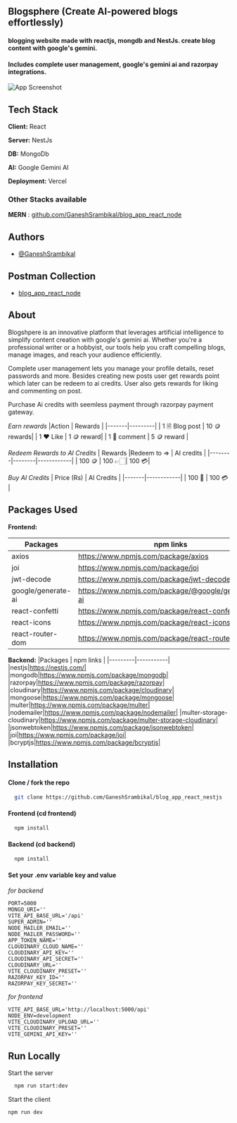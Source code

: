 ## Blogsphere (Create AI-powered blogs effortlessly)

#### blogging website made with reactjs, mongdb and NestJs. create blog content with google's gemini.

#### Includes complete user management, google's gemini ai and razorpay integrations.

![App Screenshot](https://mir-s3-cdn-cf.behance.net/project_modules/disp/69027e213638185.6749b426d2268.png)

## Tech Stack

**Client:** React

**Server:** NestJs

**DB:** MongoDb

**AI:** Google Gemini AI

**Deployment:** Vercel

### Other Stacks available



**MERN** : [github.com/GaneshSrambikal/blog_app_react_node](https://github.com/GaneshSrambikal/blog_app_react_node)

## Authors

- [@GaneshSrambikal](https://github.com/GaneshSrambikal)

## Postman Collection

- [blog_app_react_node](https://github.com/GaneshSrambikal/blog_app_react_node/blob/15d8a641d763d36f17ac4d6f625ce97a513fbfbb/blog_app_react_node.postman_collection.json)

## About

Blogshpere is an innovative platform that leverages artificial intelligence to simplify content creation with google's gemini ai. Whether you're a professional writer or a hobbyist, our tools help you craft compelling blogs, manage images, and reach your audience efficiently.

Complete user management lets you manage your profile details, reset passwords and more. Besides creating new posts user get rewards point which later can be redeem to ai credits. User also gets rewards for liking and commenting on post.

Purchase Ai credits with seemless payment through razorpay payment gateway.

_Earn rewards_
|Action | Rewards |
|-------|---------|
| 1 🗎 Blog post | 10 🪙 rewards|
| 1 ❤️ Like | 1 🪙 reward|
| 1 💬 comment | 5 🪙 reward |

_Redeem Rewards to AI Credits_
| Rewards |Redeem to => | AI credits |
|--------|--------|------------|
| 100 🪙 | 100 👉🏻| 100 💳|

_Buy AI Credits_
| Price (Rs) | AI Credits |
|-------|------------|
| 100 💸 | 100 💳 |

## Packages Used

**Frontend:**

| Packages           | npm links                                           |
| ------------------ | --------------------------------------------------- |
| axios              | https://www.npmjs.com/package/axios                 |
| joi                | https://www.npmjs.com/package/joi                   |
| jwt-decode         | https://www.npmjs.com/package/jwt-decode            |
| google/generate-ai | https://www.npmjs.com/package/@google/generative-ai |
| react-confetti     | https://www.npmjs.com/package/react-confetti        |
| react-icons        | https://www.npmjs.com/package/react-icons           |
| react-router-dom   | https://www.npmjs.com/package/react-router-dom      |

**Backend:**
|Packages | npm links |
|---------|-----------|
|nestjs|https://nestjs.com/|
|mongodb|https://www.npmjs.com/package/mongodb|
|razorpay|https://www.npmjs.com/package/razorpay|
|cloudinary|https://www.npmjs.com/package/cloudinary|
|mongoose|https://www.npmjs.com/package/mongoose|
|multer|https://www.npmjs.com/package/multer|
|nodemailer|https://www.npmjs.com/package/nodemailer|
|multer-storage-cloudinary|https://www.npmjs.com/package/multer-storage-cloudinary|
|jsonwebtoken|https://www.npmjs.com/package/jsonwebtoken|
|joi|https://www.npmjs.com/package/joi|
|bcryptjs|https://www.npmjs.com/package/bcryptjs|

## Installation

#### Clone / fork the repo

```bash
  git clone https://github.com/GaneshSrambikal/blog_app_react_nestjs
```

#### Frontend (cd frontend)

```bash
  npm install
```

#### Backend (cd backend)

```bash
  npm install
```

#### Set your .env variable key and value

_for backend_

```code
PORT=5000
MONGO_URI=''
VITE_API_BASE_URL='/api'
SUPER_ADMIN=''
NODE_MAILER_EMAIL=''
NODE_MAILER_PASSWORD=''
APP_TOKEN_NAME=''
CLOUDINARY_CLOUD_NAME=''
CLOUDINARY_API_KEY=''
CLOUDINARY_API_SECRET=''
CLOUDINARY_URL=''
VITE_CLOUDINARY_PRESET=''
RAZORPAY_KEY_ID=''
RAZORPAY_KEY_SECRET=''
```

_for frontend_

```code
VITE_API_BASE_URL='http://localhost:5000/api'
NODE_ENV=development
VITE_CLOUDINARY_UPLOAD_URL=''
VITE_CLOUDINARY_PRESET=''
VITE_GEMINI_API_KEY=''

```

## Run Locally

Start the server

```bash
  npm run start:dev
```

Start the client

```bash
npm run dev
```
